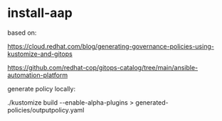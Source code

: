 # install-aap

based on:

https://cloud.redhat.com/blog/generating-governance-policies-using-kustomize-and-gitops

https://github.com/redhat-cop/gitops-catalog/tree/main/ansible-automation-platform

generate policy locally:

 ./kustomize build --enable-alpha-plugins > generated-policies/outputpolicy.yaml

